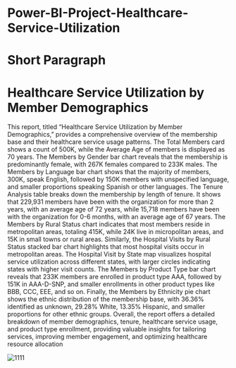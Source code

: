 # Power-BI-Project-Healthcare-Service-Utilization
# Short Paragraph
# Healthcare Service Utilization by Member Demographics

This report, titled “Healthcare Service Utilization by Member Demographics,” provides a
comprehensive overview of the membership base and their healthcare service usage patterns.
The Total Members card shows a count of 500K, while the Average Age of members is
displayed as 70 years.
The Members by Gender bar chart reveals that the membership is predominantly female, with
267K females compared to 233K males. The Members by Language bar chart shows that the
majority of members, 300K, speak English, followed by 150K members with unspecified
language, and smaller proportions speaking Spanish or other languages.
The Tenure Analysis table breaks down the membership by length of tenure. It shows that
229,931 members have been with the organization for more than 2 years, with an average age
of 72 years, while 15,718 members have been with the organization for 0-6 months, with an
average age of 67 years.
The Members by Rural Status chart indicates that most members reside in metropolitan areas,
totaling 415K, while 24K live in micropolitan areas, and 15K in small towns or rural areas.
Similarly, the Hospital Visits by Rural Status stacked bar chart highlights that most hospital
visits occur in metropolitan areas.
The Hospital Visit by State map visualizes hospital service utilization across different states,
with larger circles indicating states with higher visit counts.
The Members by Product Type bar chart reveals that 233K members are enrolled in product
type AAA, followed by 151K in AAA-D-SNP, and smaller enrollments in other product types like
BBB, CCC, EEE, and so on.
Finally, the Members by Ethnicity pie chart shows the ethnic distribution of the membership
base, with 36.36% identified as unknown, 29.28% White, 13.35% Hispanic, and smaller
proportions for other ethnic groups.
Overall, the report offers a detailed breakdown of member demographics, tenure, healthcare
service usage, and product type enrollment, providing valuable insights for tailoring services,
improving member engagement, and optimizing healthcare resource allocation

![1111](https://github.com/user-attachments/assets/ee8d4266-1b10-49bb-9394-3b47f74a9010)
